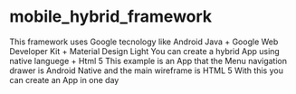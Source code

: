 # mobile_hybrid_framework
This framework uses Google tecnology like Android Java + Google Web Developer Kit + Material Design Light
You can create a hybrid App using native languege + Html 5 
This example is an App that the Menu navigation drawer is Android Native and the main wireframe is HTML 5 
With this you can create an App in one day
